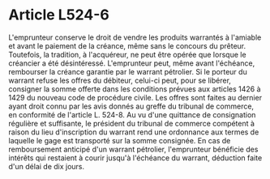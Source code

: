# Article L524-6

L'emprunteur conserve le droit de vendre les produits warrantés à l'amiable et avant le paiement de la créance, même sans le concours du prêteur. Toutefois, la tradition, à l'acquéreur, ne peut être opérée que lorsque le créancier a été désintéressé.   L'emprunteur peut, même avant l'échéance, rembourser la créance garantie par le warrant pétrolier. Si le porteur du warrant refuse les offres du débiteur, celui-ci peut, pour se libérer, consigner la somme offerte dans les conditions prévues aux articles 1426 à 1429 du nouveau code de procédure civile. Les offres sont faites au dernier ayant droit connu par les avis donnés au greffe du tribunal de commerce, en conformité de l'article L. 524-8. Au vu d'une quittance de consignation régulière et suffisante, le président du tribunal de commerce compétent à raison du lieu d'inscription du warrant rend une ordonnance aux termes de laquelle le gage est transporté sur la somme consignée.   En cas de remboursement anticipé d'un warrant pétrolier, l'emprunteur bénéficie des intérêts qui restaient à courir jusqu'à l'échéance du warrant, déduction faite d'un délai de dix jours.